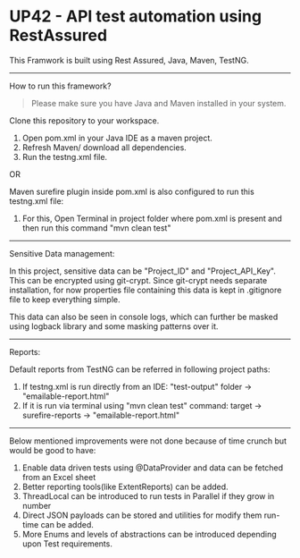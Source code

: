 # UP42 - API test automation using RestAssured 

This Framwork is built using Rest Assured, Java, Maven, TestNG.

****************************************************************************

How to run this framework?
> Please make sure you have Java and Maven installed in your system.

Clone this repository to your workspace.

1. Open pom.xml in your Java IDE as a maven project.
2. Refresh Maven/ download all dependencies.
3. Run the testng.xml file.

OR

Maven surefire plugin inside pom.xml is also configured to run this testng.xml file:
1. For this, Open Terminal in project folder where pom.xml is present and then run this command "mvn clean test"

******************************************************************************

Sensitive Data management:

In this project, sensitive data can be "Project_ID" and "Project_API_Key". This can be encrypted using git-crypt.
Since git-crypt needs separate installation, for now properties file containing this data is kept in .gitignore file to keep everything simple.

This data can also be seen in console logs, which can further be masked using logback library and some masking patterns over it.

******************************************************************************

Reports:

Default reports from TestNG can be referred in following project paths:
1. If testng.xml is run directly from an IDE: "test-output" folder -> "emailable-report.html"
2. If it is run via terminal using "mvn clean test" command: target -> surefire-reports -> "emailable-report.html"


******************************************************************************

Below mentioned improvements were not done because of time crunch but would be good to have:

1. Enable data driven tests using @DataProvider and data can be fetched from an Excel sheet
2. Better reporting tools(like ExtentReports) can be added.
3. ThreadLocal can be introduced to run tests in Parallel if they grow in number
4. Direct JSON payloads can be stored and utilities for modify them run-time can be added.
5. More Enums and levels of abstractions can be introduced depending upon Test requirements.
